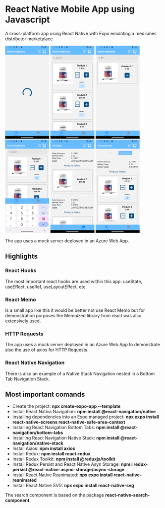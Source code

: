 <!-- @format -->

# React Native Mobile App using Javascript

A cross-platform app using React Native with Expo emulating a medicines distributor marketplace

<img src="Loading.png" alt= 'Loading Screenshot'  height="300px">
<img src="SearchMeds.png" alt= 'Search Meds Screenshot'  height="300px">
<img src="SearchMeds17.png" alt= 'Search Med 17 Screenshot'  height="300px">
<img src="SearchUpdateAmount.png" alt= 'Update Med Amount Screenshot'  height="300px">
<img src="AllOrders.png" alt= 'All Orders Screenshot'  height="300px">
<img src="ShoppingCart.png" alt= 'Shopping Cart Screenshot'  height="300px">

The app uses a mock server deployed in an Azure Web App.

## Highlights

### React Hooks

The most important react hooks are used within this app: useState, useEffect, useRef, useLayoutEffect, etc.

### React Memo

Is a small app like this it would be better not use React Memo but for demonstration purposes the Memoized library from react was also extensively used.

### HTTP Requests

The app uses a mock server deployed in an Azure Web App to demonstrate also the use of axios for HTTP Requests.

### React Native Navigation

There is also an example of a Native Stack Navigation nested in a Bottom Tab Navigation Stack.

## Most important comands

- Create the project: **npx create-expo-app --template**
- Install React Nativa Navigation: **npm install @react-navigation/native**
- Installing dependencies into an Expo managed project​: **npx expo install react-native-screens react-native-safe-area-context**
- Installing React Navigation Bottom Tabs: **npm install @react-navigation/bottom-tabs**
- Installing React Navigation Native Stack: **npm install @react-navigation/native-stack**
- Install Axios: **npm install axios**
- Install Redux: **npm install react-redux**
- Install Redux Toolkit: **npm install @reduxjs/toolkit**
- Install Redux Persist and React Native Asyn Storage: **npm i redux-persist @react-native-async-storage/async-storage**
- Install React Native Reanimated: **npx expo install react-native-reanimated**
- Install React Native SVG: **npx expo install react-native-svg**

The search component is based on the package **react-native-search-component**.
